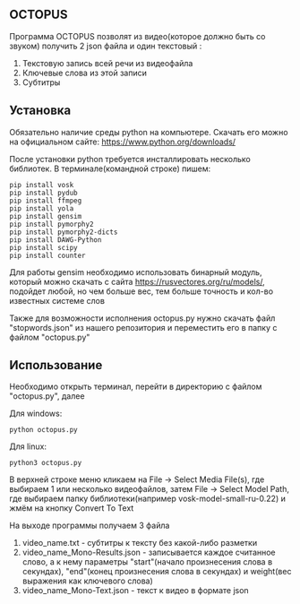 OCTOPUS
-----------------------------------
Программа OCTOPUS позволят из видео(которое должно быть со звуком) получить 2 json файла и один текстовый : 
  1. Текстовую запись всей речи из видеофайла
  2. Ключевые слова из этой записи
  3. Субтитры

## Установка
Обязательно наличие среды python на компьютере. Скачать его можно на официальном сайте: https://www.python.org/downloads/

После установки python требуется инсталлировать несколько библиотек.
В терминале(командной строке) пишем:

```
pip install vosk
pip install pydub
pip install ffmpeg
pip install yola
pip install gensim
pip install pymorphy2
pip install pymorphy2-dicts
pip install DAWG-Python
pip install scipy
pip install counter
```
Для работы gensim необходимо использовать бинарный модуль, который можно скачать с сайта https://rusvectores.org/ru/models/, подойдет любой, но чем больше вес, тем больше точность и кол-во известных системе слов

Также для возможности исполнения octopus.py нужно скачать файл "stopwords.json" из нашего репозитория и переместить его в папку с файлом "octopus.py"

## Использование
Необходимо открыть терминал, перейти в директорию с файлом "octopus.py", далее

Для windows:
```
python octopus.py
```
Для linux:
```
python3 octopus.py
```
В верхней строке меню кликаем на File -> Select Media File(s), где выбираем 1 или несколько видеофайлов, затем File -> Select Model Path, где выбираем папку библиотеки(например vosk-model-small-ru-0.22) и жмём на кнопку Convert To Text

На выходе программы получаем 3 файла

1. video_name.txt - субтитры к тексту без какой-либо разметки
2. video_name_Mono-Results.json - записывается каждое считанное слово, а к нему параметры "start"(начало произнесения слова в секундах), "end"(конец произнесения слова в секундах) и weight(вес выражения как ключевого слова)
3. video_name_Mono-Text.json - текст к видео в формате json
